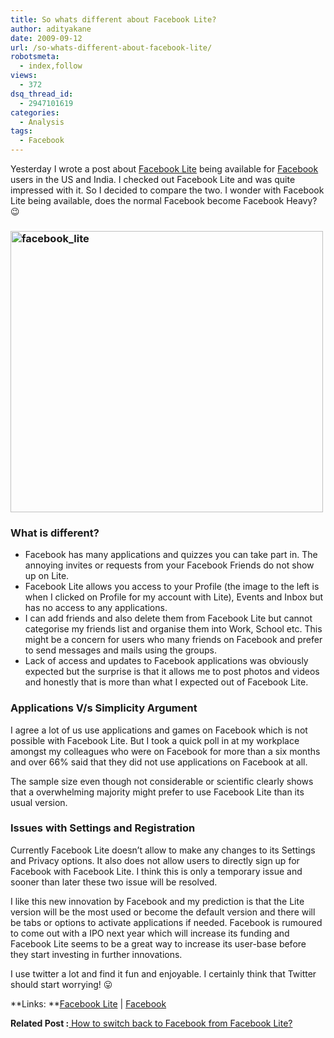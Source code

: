 ```yaml
---
title: So whats different about Facebook Lite?
author: adityakane
date: 2009-09-12
url: /so-whats-different-about-facebook-lite/
robotsmeta:
  - index,follow
views:
  - 372
dsq_thread_id:
  - 2947101619
categories:
  - Analysis
tags:
  - Facebook
---
```

Yesterday I wrote a post about <a href="http://lite.facebook.com" onclick="_gaq.push(['_trackEvent', 'outbound-article', 'http://lite.facebook.com', 'Facebook Lite']);" >Facebook Lite</a> being available for <a href="http://www.facebook.com" onclick="_gaq.push(['_trackEvent', 'outbound-article', 'http://www.facebook.com', 'Facebook']);" >Facebook</a> users in the US and India. I checked out Facebook Lite and was quite impressed with it. So I decided to compare the two. I wonder with Facebook Lite being available, does the normal Facebook become Facebook Heavy? 😉

### <img class="size-full wp-image-14139 alignnone" src="http://cdn.devilsworkshop.org/files/2009/09/facebook_lite.png" alt="facebook_lite" width="500" height="450" />

### What is different?

  * Facebook has many applications and quizzes you can take part in. The annoying invites or requests from your Facebook Friends do not show up on Lite.
  * Facebook Lite allows you access to your Profile (the image to the left is when I clicked on Profile for my account with Lite), Events and Inbox but has no access to any applications.
  * I can add friends and also delete them from Facebook Lite but cannot categorise my friends list and organise them into Work, School etc. This might be a concern for users who many friends on Facebook and prefer to send messages and mails using the groups.
  * Lack of access and updates to Facebook applications was obviously expected but the surprise is that it allows me to post photos and videos and honestly that is more than what I expected out of Facebook Lite.

### Applications V/s Simplicity Argument

I agree a lot of us use applications and games on Facebook which is not possible with Facebook Lite. But I took a quick poll in at my workplace amongst my colleagues who were on Facebook for more than a six months and over 66% said that they did not use applications on Facebook at all.

The sample size even though not considerable or scientific clearly shows that a overwhelming majority might prefer to use Facebook Lite than its usual version.

### Issues with Settings and Registration

Currently Facebook Lite doesn&#8217;t allow to make any changes to its Settings and Privacy options. It also does not allow users to directly sign up for Facebook with Facebook Lite. I think this is only a temporary issue and sooner than later these two issue will be resolved.

I like this new innovation by Facebook and my prediction is that the Lite version will be the most used or become the default version and there will be tabs or options to activate applications if needed. Facebook is rumoured to come out with a IPO next year which will increase its funding and Facebook Lite seems to be a great way to increase its user-base before they start investing in further innovations.

I use twitter a lot and find it fun and enjoyable. I certainly think that Twitter should start worrying! 😛

**Links: **<a href="http://lite.facebook.com" onclick="_gaq.push(['_trackEvent', 'outbound-article', 'http://lite.facebook.com', 'Facebook Lite']);" >Facebook Lite</a> | <a href="http://www.facebook.com" onclick="_gaq.push(['_trackEvent', 'outbound-article', 'http://www.facebook.com', 'Facebook']);" >Facebook</a>

**Related Post :**<a href="http://www.facebooknol.com/2009/09/27/how-to-switch-back-to-facebook-from-facebook-lite/" onclick="_gaq.push(['_trackEvent', 'outbound-article', 'http://www.facebooknol.com/2009/09/27/how-to-switch-back-to-facebook-from-facebook-lite/', ' How to switch back to Facebook from Facebook Lite?']);" > How to switch back to Facebook from Facebook Lite?</a>
